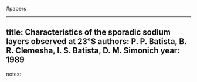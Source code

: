 #papers 

---
title: Characteristics of the sporadic sodium layers observed at 23°S
authors: P. P. Batista, B. R. Clemesha, I. S. Batista, D. M. Simonich
year: 1989
---
notes:
